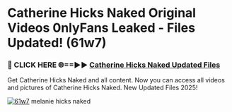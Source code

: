 # Catherine Hicks Naked Original Videos 0nlyFans Leaked - Files Updated! (61w7)

<h3>🔴 CLICK HERE 🌐==►► <a href="https://tinyurl.com/yckcrads" rel="nofollow">Catherine Hicks Naked Updated Files</a></h3>

Get Catherine Hicks Naked and all content. Now you can access all videos and pictures of Catherine Hicks Naked. New Updated Files 2025!

[![61w7](https://i.imgur.com/hpKpOFt.gif)](https://tinyurl.com/yckcrads)
melanie hicks naked